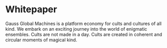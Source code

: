 # Whitepaper

Gauss Global Machines is a platform economy for cults and cultures of all kind. We embark on an exciting journey into the world of enigmatic ensembles. Cults are not made in a day. Cults are created in coherent and circular moments of magical kind. 
